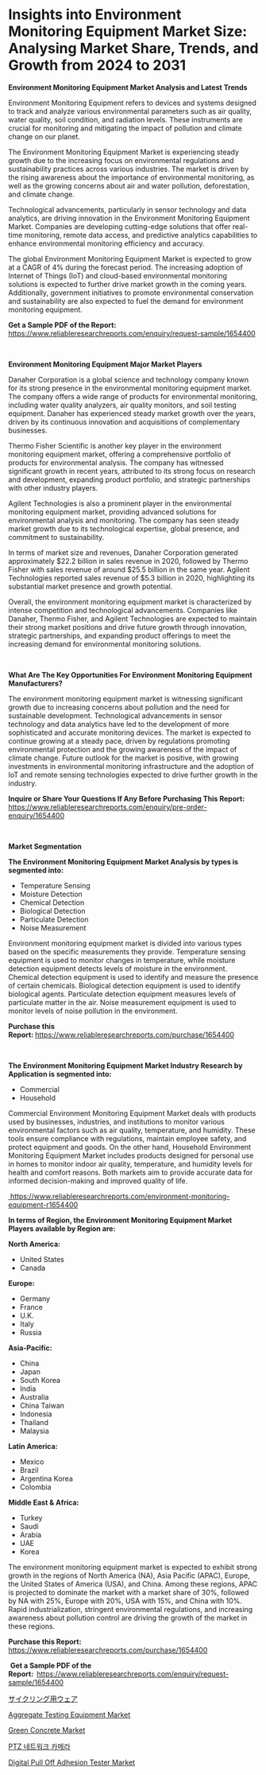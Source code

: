 <p><h1>Insights into Environment Monitoring Equipment Market Size: Analysing Market Share, Trends, and Growth from 2024 to 2031</h1></p><p><strong>Environment Monitoring Equipment Market Analysis and Latest Trends</strong></p>
<p><p>Environment Monitoring Equipment refers to devices and systems designed to track and analyze various environmental parameters such as air quality, water quality, soil condition, and radiation levels. These instruments are crucial for monitoring and mitigating the impact of pollution and climate change on our planet.</p><p>The Environment Monitoring Equipment Market is experiencing steady growth due to the increasing focus on environmental regulations and sustainability practices across various industries. The market is driven by the rising awareness about the importance of environmental monitoring, as well as the growing concerns about air and water pollution, deforestation, and climate change.</p><p>Technological advancements, particularly in sensor technology and data analytics, are driving innovation in the Environment Monitoring Equipment Market. Companies are developing cutting-edge solutions that offer real-time monitoring, remote data access, and predictive analytics capabilities to enhance environmental monitoring efficiency and accuracy.</p><p>The global Environment Monitoring Equipment Market is expected to grow at a CAGR of 4% during the forecast period. The increasing adoption of Internet of Things (IoT) and cloud-based environmental monitoring solutions is expected to further drive market growth in the coming years. Additionally, government initiatives to promote environmental conservation and sustainability are also expected to fuel the demand for environment monitoring equipment.</p></p>
<p><strong>Get a Sample PDF of the Report:&nbsp;</strong> <a href="https://www.reliableresearchreports.com/enquiry/request-sample/1654400">https://www.reliableresearchreports.com/enquiry/request-sample/1654400</a></p>
<p>&nbsp;</p>
<p><strong>Environment Monitoring Equipment Major Market Players</strong></p>
<p><p>Danaher Corporation is a global science and technology company known for its strong presence in the environmental monitoring equipment market. The company offers a wide range of products for environmental monitoring, including water quality analyzers, air quality monitors, and soil testing equipment. Danaher has experienced steady market growth over the years, driven by its continuous innovation and acquisitions of complementary businesses.</p><p>Thermo Fisher Scientific is another key player in the environment monitoring equipment market, offering a comprehensive portfolio of products for environmental analysis. The company has witnessed significant growth in recent years, attributed to its strong focus on research and development, expanding product portfolio, and strategic partnerships with other industry players.</p><p>Agilent Technologies is also a prominent player in the environmental monitoring equipment market, providing advanced solutions for environmental analysis and monitoring. The company has seen steady market growth due to its technological expertise, global presence, and commitment to sustainability.</p><p>In terms of market size and revenues, Danaher Corporation generated approximately $22.2 billion in sales revenue in 2020, followed by Thermo Fisher with sales revenue of around $25.5 billion in the same year. Agilent Technologies reported sales revenue of $5.3 billion in 2020, highlighting its substantial market presence and growth potential.</p><p>Overall, the environment monitoring equipment market is characterized by intense competition and technological advancements. Companies like Danaher, Thermo Fisher, and Agilent Technologies are expected to maintain their strong market positions and drive future growth through innovation, strategic partnerships, and expanding product offerings to meet the increasing demand for environmental monitoring solutions.</p></p>
<p>&nbsp;</p>
<p><strong>What Are The Key Opportunities For Environment Monitoring Equipment Manufacturers?</strong></p>
<p><p>The environment monitoring equipment market is witnessing significant growth due to increasing concerns about pollution and the need for sustainable development. Technological advancements in sensor technology and data analytics have led to the development of more sophisticated and accurate monitoring devices. The market is expected to continue growing at a steady pace, driven by regulations promoting environmental protection and the growing awareness of the impact of climate change. Future outlook for the market is positive, with growing investments in environmental monitoring infrastructure and the adoption of IoT and remote sensing technologies expected to drive further growth in the industry.</p></p>
<p><strong>Inquire or Share Your Questions If Any Before Purchasing This Report:</strong> <a href="https://www.reliableresearchreports.com/enquiry/pre-order-enquiry/1654400">https://www.reliableresearchreports.com/enquiry/pre-order-enquiry/1654400</a></p>
<p>&nbsp;</p>
<p><strong>Market Segmentation</strong></p>
<p><strong>The Environment Monitoring Equipment Market Analysis by types is segmented into:</strong></p>
<p><ul><li>Temperature Sensing</li><li>Moisture Detection</li><li>Chemical Detection</li><li>Biological Detection</li><li>Particulate Detection</li><li>Noise Measurement</li></ul></p>
<p><p>Environment monitoring equipment market is divided into various types based on the specific measurements they provide. Temperature sensing equipment is used to monitor changes in temperature, while moisture detection equipment detects levels of moisture in the environment. Chemical detection equipment is used to identify and measure the presence of certain chemicals. Biological detection equipment is used to identify biological agents. Particulate detection equipment measures levels of particulate matter in the air. Noise measurement equipment is used to monitor levels of noise pollution in the environment.</p></p>
<p><strong>Purchase this Report:&nbsp;</strong><a href="https://www.reliableresearchreports.com/purchase/1654400">https://www.reliableresearchreports.com/purchase/1654400</a></p>
<p>&nbsp;</p>
<p><strong>The Environment Monitoring Equipment Market Industry Research by Application is segmented into:</strong></p>
<p><ul><li>Commercial</li><li>Household</li></ul></p>
<p><p>Commercial Environment Monitoring Equipment Market deals with products used by businesses, industries, and institutions to monitor various environmental factors such as air quality, temperature, and humidity. These tools ensure compliance with regulations, maintain employee safety, and protect equipment and goods. On the other hand, Household Environment Monitoring Equipment Market includes products designed for personal use in homes to monitor indoor air quality, temperature, and humidity levels for health and comfort reasons. Both markets aim to provide accurate data for informed decision-making and improved quality of life.</p></p>
<p><a href="https://www.reliableresearchreports.com/environment-monitoring-equipment-r1654400">&nbsp;https://www.reliableresearchreports.com/environment-monitoring-equipment-r1654400</a></p>
<p><strong>In terms of Region, the Environment Monitoring Equipment Market Players available by Region are:</strong></p>
<p>
    <p> <strong> North America: </strong>
        <ul>
            <li>United States</li>
            <li>Canada</li>
        </ul>
        </p> 
    <p> <strong> Europe: </strong>
        <ul>
            <li>Germany</li>
            <li>France</li>
            <li>U.K.</li>
            <li>Italy</li>
            <li>Russia</li>
        </ul>
        </p> 
    <p> <strong> Asia-Pacific: </strong>
        <ul>
            <li>China</li>
            <li>Japan</li>
            <li>South Korea</li>
            <li>India</li>
            <li>Australia</li>
            <li>China Taiwan</li>
            <li>Indonesia</li>
            <li>Thailand</li>
            <li>Malaysia</li>
        </ul>
        </p> 
    <p> <strong> Latin America: </strong>
        <ul>
            <li>Mexico</li>
            <li>Brazil</li>
            <li>Argentina Korea</li>
            <li>Colombia</li>
        </ul>
        </p> 
    <p> <strong> Middle East & Africa: </strong>
        <ul>
            <li>Turkey</li>
            <li>Saudi</li>
            <li>Arabia</li>
            <li>UAE</li>
            <li>Korea</li>
        </ul>
    </p>
    </p>
<p><p>The environment monitoring equipment market is expected to exhibit strong growth in the regions of North America (NA), Asia Pacific (APAC), Europe, the United States of America (USA), and China. Among these regions, APAC is projected to dominate the market with a market share of 30%, followed by NA with 25%, Europe with 20%, USA with 15%, and China with 10%. Rapid industrialization, stringent environmental regulations, and increasing awareness about pollution control are driving the growth of the market in these regions.</p></p>
<p><strong>Purchase this Report: </strong><a href="https://www.reliableresearchreports.com/purchase/1654400">https://www.reliableresearchreports.com/purchase/1654400</a></p>
<p>&nbsp;<strong>Get a Sample PDF of the Report:&nbsp;&nbsp;</strong><a href="https://www.reliableresearchreports.com/enquiry/request-sample/1654400">https://www.reliableresearchreports.com/enquiry/request-sample/1654400</a></p>
<p><strong></strong></p>
<p><p><a href="https://medium.com/@elishelacruz56456/%E8%87%AA%E8%BB%A2%E8%BB%8A%E5%B8%82%E5%A0%B4%E5%90%91%E3%81%91%E3%81%AE%E8%A1%A3%E9%A1%9E%E3%81%AE%E5%88%86%E6%9E%90%E3%81%A82024%E5%B9%B4%E3%81%8B%E3%82%892031%E5%B9%B4%E3%81%BE%E3%81%A7%E3%81%AE%E3%82%B5%E3%82%A4%E3%82%BA%E4%BA%88%E6%B8%AC-197dc357d5fd">サイクリング用ウェア</a></p><p><a href="https://github.com/mharielmesa/Market-Research-Report-List-3/blob/main/aggregate-testing-equipment-market.md">Aggregate Testing Equipment Market</a></p><p><a href="https://issuu.com/reportprime-2/docs/green-concrete-market-size-2030.pptx">Green Concrete Market</a></p><p><a href="https://medium.com/@fredajerde/ptz-%EB%84%A4%ED%8A%B8%EC%9B%8C%ED%81%AC-%EC%B9%B4%EB%A9%94%EB%9D%BC-%EC%8B%9C%EC%9E%A5-%EC%A0%84%EB%A7%9D-%EC%82%B0%EC%97%85-%EA%B0%9C%EC%9A%94-%EB%B0%8F-%EC%98%88%EC%B8%A1-2024%EB%85%84%EB%B6%80%ED%84%B0-2031%EB%85%84%EA%B9%8C%EC%A7%80-fedb39b07634">PTZ 네트워크 카메라</a></p><p><a href="https://github.com/dringals/Market-Research-Report-List-3/blob/main/digital-pull-off-adhesion-tester-market.md">Digital Pull Off Adhesion Tester Market</a></p></p>
